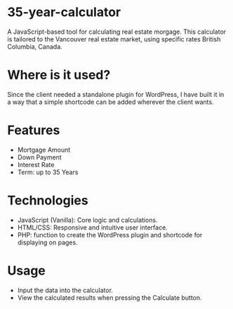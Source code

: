 # 35-year-calculator #
A JavaScript-based tool for calculating real estate morgage. This calculator is tailored to the Vancouver real estate market, using specific rates British Columbia, Canada.

# Where is it used? #
Since the client needed a standalone plugin for WordPress, I have built it in a way that a simple shortcode can be added wherever the client wants.

# Features #
- Mortgage Amount
- Down Payment
- Interest Rate
- Term: up to 35 Years

# Technologies #
- JavaScript (Vanilla): Core logic and calculations.
- HTML/CSS: Responsive and intuitive user interface.
- PHP: function to create the WordPress plugin and shortcode for displaying on pages.

# Usage #
- Input the data into the calculator.
- View the calculated results when pressing the Calculate button.
